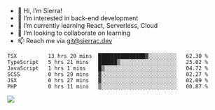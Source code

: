 - 👋 Hi, I’m Sierra!
- 👀 I’m interested in back-end development
- 🌱 I’m currently learning React, Serverless, Cloud
- 💞️ I’m looking to collaborate on learning
- 📫 Reach me via git@sierrac.dev

<!--START_SECTION:waka-->

```text
TSX          13 hrs 20 mins  ███████████████▓░░░░░░░░░   62.30 %
TypeScript   5 hrs 21 mins   ██████▒░░░░░░░░░░░░░░░░░░   25.02 %
JavaScript   1 hrs 1 mins    █▒░░░░░░░░░░░░░░░░░░░░░░░   04.72 %
SCSS         0 hrs 29 mins   ▓░░░░░░░░░░░░░░░░░░░░░░░░   02.27 %
JSX          0 hrs 27 mins   ▓░░░░░░░░░░░░░░░░░░░░░░░░   02.09 %
PHP          0 hrs 11 mins   ▒░░░░░░░░░░░░░░░░░░░░░░░░   00.87 %
```

<!--END_SECTION:waka-->


![](https://hit.yhype.me/github/profile?user_id=7351311)
